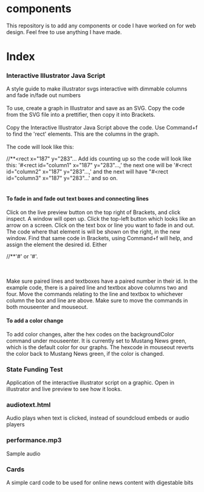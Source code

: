 # components

This repository is to add any components or code I have worked on for web design. Feel free to use anything I have made.

<h1>Index</h1>
<h3>Interactive Illustrator Java Script</h3> <p>A style guide to make illustrator svgs interactive with dimmable columns and fade in/fade out numbers
<br><br>
To use, create a graph in Illustrator and save as an SVG. Copy the code from the SVG file into a prettifier, then copy it into Brackets.<br><br>Copy the Interactive Illustrator Java Script above the code. Use Command+f to find the 'rect' elements. This are the columns in the graph.
<br><br> 
The code will look like this: 
  
  //**<rect x="187" y="283"... Add ids counting up so the code will look like this: '#<rect id="column1" x="187" y="283"...,' the next one will be '#<rect id="column2" x="187" y="283"...,' and the next will have "#<rect id="column3" x="187" y="283"...' and so on.<br><br>

<h4>To fade in and fade out text boxes and connecting lines</h4>

Click on the live preview button on the top right of Brackets, and click inspect. A window will open up. Click the top-left button which looks like an arrow on a screen. Click on the text box or line you want to fade in and out. The code where that element is will be shown on the right, in the new window. Find that same code in Brackets, using Command+f will help, and assign the element the desired id. Either 

//**'#<g id="numbers1">' or '#<g id="line1">'. 
  
  <br><br>
  Make sure paired lines and textboxes have a paired number in their id. In the example code, there is a paired line and textbox above columns two and four. Move the commands relating to the line and textbox to whichever column the box and line are above. Make sure to move  the commands in both mouseenter and mouseout.
  <h4>To add a color change</h4>
    To add color changes, alter the hex codes on the backgroundColor command under mouseenter. It is currently set to Mustang News green, which is the default color for our graphs. The hexcode in mouseout reverts the color back to Mustang News green, if the color is changed. </p>
<h3>State Funding Test</h3> Application of the interactive illustrator script on a graphic. Open in illustrator and live preview to see how it looks.
<h3>audiotext.html</h3> Audio plays when text is clicked, instead of soundcloud embeds or audio players
<h3>performance.mp3</h3> Sample audio
<h3>Cards</h3> A simple card code to be used for online news content with digestable bits
